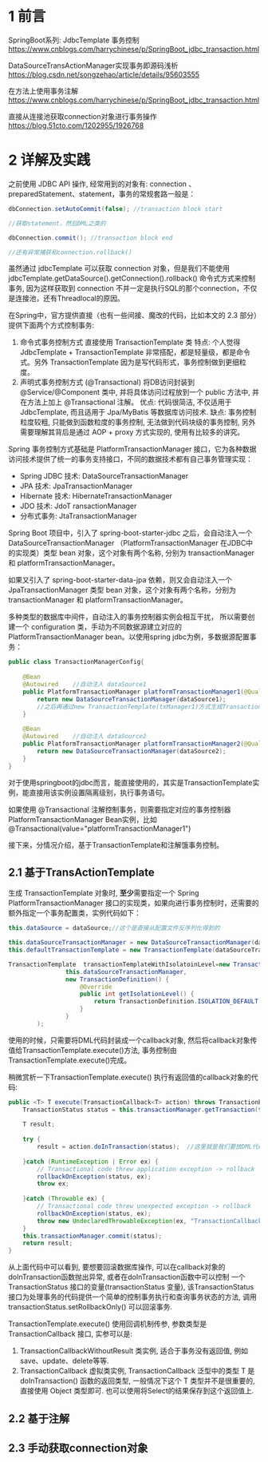 # 1 前言

SpringBoot系列: JdbcTemplate 事务控制      https://www.cnblogs.com/harrychinese/p/SpringBoot_jdbc_transaction.html



DataSourceTransActionManager实现事务即源码浅析   https://blog.csdn.net/songzehao/article/details/95603555



在方法上使用事务注解 https://www.cnblogs.com/harrychinese/p/SpringBoot_jdbc_transaction.html



直接从连接池获取connection对象进行事务操作    https://blog.51cto.com/1202955/1926768



# 2 详解及实践

之前使用 JDBC API 操作, 经常用到的对象有: connection 、 preparedStatement、statement，事务的常规套路一般是：

```java
dbConnection.setAutoCommit(false); //transaction block start

//获取statement，然后DML之类的

dbConnection.commit(); //transaction block end

//还有异常捕获和connection.rollback()
```

虽然通过 jdbcTemplate 可以获取 connection 对象，但是我们不能使用 jdbcTemplate.getDataSource().getConnection().rollback() 命令式方式来控制事务,  因为这样获取到 connection 不并一定是执行SQL的那个connection，不仅是连接池，还有Threadlocal的原因。

在Spring中，官方提供直接（也有一些间接、魔改的代码，比如本文的 2.3 部分）提供下面两个方式控制事务:

1. 命令式事务控制方式
   直接使用 TransactionTemplate 类
   特点: 个人觉得 JdbcTemplate + TransactionTemplate 非常搭配，都是轻量级，都是命令式。另外 TransactionTemplate 因为是写代码形式，事务控制做到更细粒度。
2. 声明式事务控制方式 (@Transactional)
   将DB访问封装到 @Service/@Component 类中, 并将具体访问过程放到一个 public 方法中, 并在方法上加上 @Transactional 注解。
   优点: 代码很简洁, 不仅适用于 JdbcTemplate, 而且适用于 Jpa/MyBatis 等数据库访问技术. 
   缺点: 事务控制粒度较粗, 只能做到函数粒度的事务控制, 无法做到代码块级的事务控制, 另外需要理解其背后是通过 AOP + proxy 方式实现的, 使用有比较多的讲究。 



Spring 事务控制方式基础是 PlatformTransactionManager 接口，它为各种数据访问技术提供了统一的事务支持接口，不同的数据技术都有自己事务管理实现：

* Spring JDBC 技术: DataSourceTransactionManager 
* JPA 技术: JpaTransactionManager 
* Hibernate 技术: HibernateTransactionManager 
* JDO 技术: JdoT ransactionManager 
* 分布式事务: JtaTransactionManager  

Spring Boot 项目中，引入了 spring-boot-starter-jdbc 之后，会自动注入一个  DataSourceTransactionManager （PlatformTransactionManager 在JDBC中的实现类）类型 bean 对象，这个对象有两个名称, 分别为  transactionManager 和 platformTransactionManager。

如果又引入了  spring-boot-starter-data-jpa 依赖，则又会自动注入一个 JpaTransactionManager 类型 bean  对象，这个对象有两个名称，分别为 transactionManager 和 platformTransactionManager。

多种类型的数据库中间件，自动注入的事务控制器实例会相互干扰， 所以需要创建一个 configuration 类，手动为不同数据源建立对应的 PlatformTransactionManager bean。以使用spring jdbc为例，多数据源配置事务：

```java
public class TransactionManagerConfig{
    
    @Bean    
    @Autowired    //自动注入 dataSource1
    public PlatformTransactionManager platformTransactionManager1(@Qualiter("dataSource1") DataSource dataSource1) {
        return new DataSourceTransactionManager(dataSource1);
        //之后再通过new TransactionTemplate(txManager1)方式生成TransactionTemplate实例
    }
    
    @Bean 
    @Autowired    //自动注入 dataSource2
    public PlatformTransactionManager platformTransactionManager2(@Qualiter("dataSource2") DataSource dataSource2) {
        return new DataSourceTransactionManager(dataSource2);
    }    
}
```
对于使用springboot的jdbc而言，能直接使用的，其实是TransactionTemplate实例，能直接用该实例设置隔离级别，执行事务语句。


如果使用 @Transactional  注解控制事务，则需要指定对应的事务控制器PlatformTransactionManager Bean实例，比如 @Transactional(value="platformTransactionManager1")


接下来，分情况介绍，基于TransactionTemplate和注解饿事务控制。

## 2.1 基于TransActionTemplate
生成 TransactionTemplate 对象时, **至少**需要指定一个 Spring PlatformTransactionManager 接口的实现类，如果向进行事务控制时，还需要的额外指定一个事务配置类，实例代码如下：
```java
this.dataSource = dataSource;//这个是直接从配置文件反序列化得到的

this.dataSourceTransactionManager = new DataSourceTransactionManager(dataSource);
this.defaultTransactionTemplate = new TransactionTemplate(dataSourceTransactionManager)

TransactionTemplate  transactionTemplateWithIsolatoinLevel=new TransactionTemplate(
                this.dataSourceTransactionManager,
                new TransactionDefinition() {
                    @Override
                    public int getIsolationLevel() {
                        return TransactionDefinition.ISOLATION_DEFAULT;
                    }
                }
        );

```

使用的时候，只需要将DML代码封装成一个callback对象, 然后将callback对象传值给TransactionTemplate.execute()方法, 事务控制由TransactionTemplate.execute()完成。

稍微赏析一下TransactionTemplate.execute() 执行有返回值的callback对象的代码:
```java
public <T> T execute(TransactionCallback<T> action) throws TransactionException {
    TransactionStatus status = this.transactionManager.getTransaction(this);
    
    T result;
    
    try {
        result = action.doInTransaction(status);  //这里就是我们要放DML代码的地方
    
    }catch (RuntimeException | Error ex) {
        // Transactional code threw application exception -> rollback
        rollbackOnException(status, ex);
        throw ex;
    
    }catch (Throwable ex) {
        // Transactional code threw unexpected exception -> rollback
        rollbackOnException(status, ex);
        throw new UndeclaredThrowableException(ex, "TransactionCallback threw undeclared checked exception");
    }
    this.transactionManager.commit(status);
    return result;         
}
```
从上面代码中可以看到, 要想要回滚数据库操作, 可以在callback对象的doInTransaction函数抛出异常, 或者在doInTransaction函数中可以控制 一个 TransactionStatus 接口的变量(transactionStatus 变量), 该TransactionStatus 接口为处理事务的代码提供一个简单的控制事务执行和查询事务状态的方法,  调用 transactionStatus.setRollbackOnly() 可以回滚事务. 

TransactionTemplate.execute() 使用回调机制传参, 参数类型是 TransactionCallback<T> 接口, 实参可以是:
1. TransactionCallbackWithoutResult 类实例, 适合于事务没有返回值, 例如save、update、delete等等.
2. TransactionCallback<T> 虚拟类实例, TransactionCallback<T> 泛型中的类型 T 是 doInTransaction() 函数的返回类型, 一般情况下这个 T 类型并不是很重要的, 直接使用 Object 类型即可. 也可以使用将Select的结果保存到这个返回值上.



## 2.2 基于注解



## 2.3 手动获取connection对象



